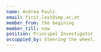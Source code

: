 ```yaml
---
name: Andrea Pauli
email: first.last@imp.ac.at
member_from: the begining
member_till: now
position: Principal Investigator
occuppied_by: Steering the wheel.
---
```

